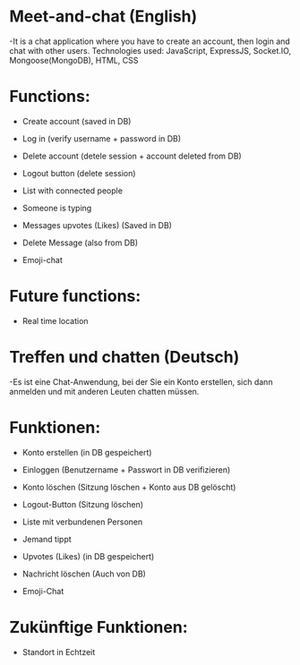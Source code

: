 # Meet-and-chat (English)

-It is a chat application where you have to create an account, then login and chat with other users.
Technologies used: JavaScript, ExpressJS, Socket.IO, Mongoose(MongoDB), HTML, CSS

# Functions:

- Create account (saved in DB)

- Log in (verify username + password in DB)

- Delete account (detele session + account deleted from DB)

- Logout button (delete session)

- List with connected people

- Someone is typing

- Messages upvotes (Likes) (Saved in DB)

- Delete Message (also from DB)

- Emoji-chat

# Future functions:

- Real time location

# Treffen und chatten (Deutsch)

-Es ist eine Chat-Anwendung, bei der Sie ein Konto erstellen, sich dann anmelden und mit anderen Leuten chatten müssen.
# Funktionen:

- Konto erstellen (in DB gespeichert)

- Einloggen (Benutzername + Passwort in DB verifizieren)

- Konto löschen (Sitzung löschen + Konto aus DB gelöscht)

- Logout-Button (Sitzung löschen)

- Liste mit verbundenen Personen

- Jemand tippt

- Upvotes (Likes) (in DB gespeichert)

- Nachricht löschen (Auch von DB)

- Emoji-Chat

# Zukünftige Funktionen:

- Standort in Echtzeit
